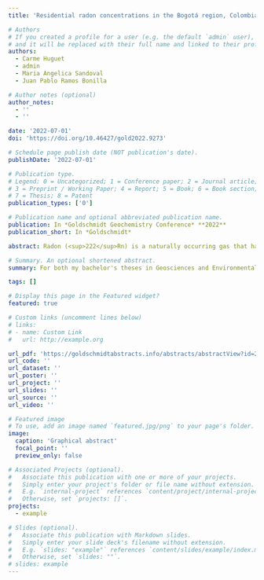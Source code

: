 ```yaml
---
title: 'Residential radon concentrations in the Bogotá region, Colombia'

# Authors
# If you created a profile for a user (e.g. the default `admin` user), write the username (folder name) here
# and it will be replaced with their full name and linked to their profile.
authors:
  - Carme Huguet
  - admin
  - Maria Angelica Sandoval
  - Juan Pablo Ramos Bonilla

# Author notes (optional)
author_notes:
  - ''
  - ''

date: '2022-07-01'
doi: 'https://doi.org/10.46427/gold2022.9273'

# Schedule page publish date (NOT publication's date).
publishDate: '2022-07-01'

# Publication type.
# Legend: 0 = Uncategorized; 1 = Conference paper; 2 = Journal article;
# 3 = Preprint / Working Paper; 4 = Report; 5 = Book; 6 = Book section;
# 7 = Thesis; 8 = Patent
publication_types: ['0']

# Publication name and optional abbreviated publication name.
publication: In *Goldschmidt Geochemistry Conference* **2022**
publication_short: In *Goldschmidt*

abstract: Radon (<sup>222</sup>Rn) is a naturally occurring gas that has been causally related to lung cancer (Field, 2015). Despite its potential impacts, and a geologic and climatic setting that may favour its concentrations in some regions of the country, this is only the third study of residential <sup>222</sup>Rn in Colombia to look at residential <sup>222</sup>Rn concentrations (RC). We measured RC for 35 days in 30 houses using Alpha-track type detectors (LR-115) (Fig. 1). The samples were processed by the FINUAS laboratory (see RojasArias et al., 2020 for details). The measured RC presented a geometric mean of 90.85 Bq/m3 , and the maximum value detected was 407 ± 10 Bq/m3. Strikingly, 56.66% of the residences exceeded the WHO's recommended level of 100 Bq/m3 (Fig. 1). Using a logistic regression model, the age of the house presented a significant association with the odds of exceeding the WHO's recommendations (OR=2.47, pvalue=0.07). A linear regression model also showed that for each 10 years increase in age, there was a significant increase in RC (29.10 Bq/m3, p-value = 0.08). Even though the dataset was limited, both regression models were applied to houses in the surveyed area to create 222Rn prediction maps for zones that were not directly covered in this study. Both maps showed higher RC in the oldest areas of Northern Bogotá (Fig. 1). The RC found in this study are the highest reported in the country, which highlights the importance of expanding this type of studies as well as the urgent need to revise the existing action levels contemplated in the Colombian legislation.

# Summary. An optional shortened abstract.
summary: For both my bachelor's theses in Geosciences and Environmental Engineering I conducted the first residential radon study in Bogotá, the capital of my home ountry Colombia. Strikingly, we found high concenrations in 56.66% of the houses and a signifcant association witht the age of the houses.

tags: []

# Display this page in the Featured widget?
featured: true

# Custom links (uncomment lines below)
# links:
# - name: Custom Link
#   url: http://example.org

url_pdf: 'https://goldschmidtabstracts.info/abstracts/abstractView?id=2020009761'
url_code: ''
url_dataset: ''
url_poster: ''
url_project: ''
url_slides: ''
url_source: ''
url_video: ''

# Featured image
# To use, add an image named `featured.jpg/png` to your page's folder.
image:
  caption: 'Graphical abstract'
  focal_point: ''
  preview_only: false

# Associated Projects (optional).
#   Associate this publication with one or more of your projects.
#   Simply enter your project's folder or file name without extension.
#   E.g. `internal-project` references `content/project/internal-project/index.md`.
#   Otherwise, set `projects: []`.
projects:
  - example

# Slides (optional).
#   Associate this publication with Markdown slides.
#   Simply enter your slide deck's filename without extension.
#   E.g. `slides: "example"` references `content/slides/example/index.md`.
#   Otherwise, set `slides: ""`.
# slides: example
---
```


<!-- {{% callout note %}}
Click the _Cite_ button above to demo the feature to enable visitors to import publication metadata into their reference management software.
{{% /callout %}}

{{% callout note %}}
Create your slides in Markdown - click the _Slides_ button to check out the example.
{{% /callout %}}

Supplementary notes can be added here, including [code, math, and images](https://wowchemy.com/docs/writing-markdown-latex/). -->
